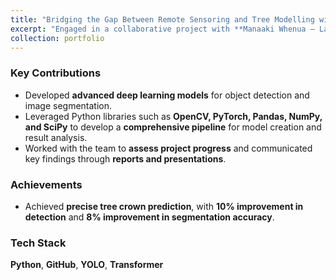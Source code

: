 ```yaml
---
title: "Bridging the Gap Between Remote Sensoring and Tree Modelling with Data Science"
excerpt: "Engaged in a collaborative project with **Manaaki Whenua – Landcare Research**, focusing on the image segmentation of individual tree crowns from aerial imagery in the Wellington region, 2022-2025<br/><img src='/images/tree.png'>"
collection: portfolio
---
```


### Key Contributions  
- Developed **advanced deep learning models** for object detection and image segmentation.  
- Leveraged Python libraries such as **OpenCV, PyTorch, Pandas, NumPy, and SciPy** to develop a **comprehensive pipeline** for model creation and result analysis.  
- Worked with the team to **assess project progress** and communicated key findings through **reports and presentations**.  

### Achievements  
- Achieved **precise tree crown prediction**, with **10% improvement in detection** and **8% improvement in segmentation accuracy**.  

### Tech Stack  
**Python**, **GitHub**, **YOLO**, **Transformer**  
